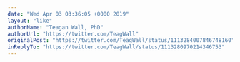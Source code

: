 ```yaml
---
date: "Wed Apr 03 03:36:05 +0000 2019"
layout: "like"
authorName: "Teagan Wall, PhD"
authorUrl: "https://twitter.com/TeagWall"
originalPost: "https://twitter.com/TeagWall/status/1113284007846748160"
inReplyTo: "https://twitter.com/TeagWall/status/1113280970214346753"
---
```

